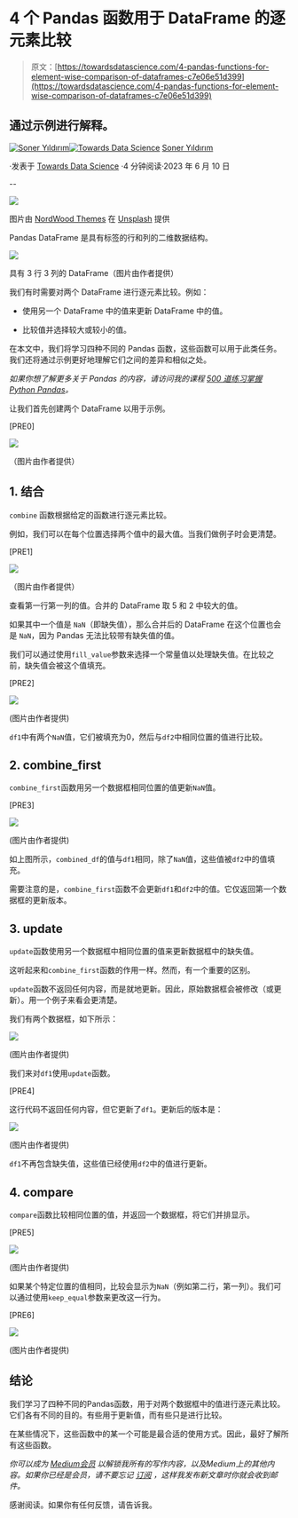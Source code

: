 # 4 个 Pandas 函数用于 DataFrame 的逐元素比较

> 原文：[https://towardsdatascience.com/4-pandas-functions-for-element-wise-comparison-of-dataframes-c7e06e51d399](https://towardsdatascience.com/4-pandas-functions-for-element-wise-comparison-of-dataframes-c7e06e51d399)

## 通过示例进行解释。

[](https://sonery.medium.com/?source=post_page-----c7e06e51d399--------------------------------)[![Soner Yıldırım](../Images/c589572e9d1ee176cd4f5a0008173f1b.png)](https://sonery.medium.com/?source=post_page-----c7e06e51d399--------------------------------)[](https://towardsdatascience.com/?source=post_page-----c7e06e51d399--------------------------------)[![Towards Data Science](../Images/a6ff2676ffcc0c7aad8aaf1d79379785.png)](https://towardsdatascience.com/?source=post_page-----c7e06e51d399--------------------------------) [Soner Yıldırım](https://sonery.medium.com/?source=post_page-----c7e06e51d399--------------------------------)

·发表于 [Towards Data Science](https://towardsdatascience.com/?source=post_page-----c7e06e51d399--------------------------------) ·4 分钟阅读·2023 年 6 月 10 日

--

![](../Images/79a6153d096edfc0b646b5adb84002bf.png)

图片由 [NordWood Themes](https://unsplash.com/@nordwood?utm_source=unsplash&utm_medium=referral&utm_content=creditCopyText) 在 [Unsplash](https://unsplash.com/photos/E9tFH39iRPE?utm_source=unsplash&utm_medium=referral&utm_content=creditCopyText) 提供

Pandas DataFrame 是具有标签的行和列的二维数据结构。

![](../Images/e7756b0352e79032b25187b5be0e23cb.png)

具有 3 行 3 列的 DataFrame（图片由作者提供）

我们有时需要对两个 DataFrame 进行逐元素比较。例如：

+   使用另一个 DataFrame 中的值来更新 DataFrame 中的值。

+   比较值并选择较大或较小的值。

在本文中，我们将学习四种不同的 Pandas 函数，这些函数可以用于此类任务。我们还将通过示例更好地理解它们之间的差异和相似之处。

*如果你想了解更多关于 Pandas 的内容，请访问我的课程* [*500 道练习掌握 Python Pandas*](https://www.udemy.com/course/500-exercises-to-master-python-pandas/learn/lecture/37842166#overview)*。*

让我们首先创建两个 DataFrame 以用于示例。

[PRE0]

![](../Images/f142324f2e4a8073908c2acaeedf547a.png)

（图片由作者提供）

## 1\. **结合**

`combine` 函数根据给定的函数进行逐元素比较。

例如，我们可以在每个位置选择两个值中的最大值。当我们做例子时会更清楚。

[PRE1]

![](../Images/9953c9a1ccdef4469b6be83a2176a0ee.png)

（图片由作者提供）

查看第一行第一列的值。合并的 DataFrame 取 5 和 2 中较大的值。

如果其中一个值是 `NaN`（即缺失值），那么合并后的 DataFrame 在这个位置也会是 `NaN`，因为 Pandas 无法比较带有缺失值的值。

我们可以通过使用`fill_value`参数来选择一个常量值以处理缺失值。在比较之前，缺失值会被这个值填充。

[PRE2]

![](../Images/97958df9142d176939f62c5f79fa45d5.png)

(图片由作者提供)

`df1`中有两个`NaN`值，它们被填充为0，然后与`df2`中相同位置的值进行比较。

## 2\. combine_first

`combine_first`函数用另一个数据框相同位置的值更新`NaN`值。

[PRE3]

![](../Images/6fbad36a2da560af5f4b39a6f6bcd0a1.png)

(图片由作者提供)

如上图所示，`combined_df`的值与`df1`相同，除了`NaN`值，这些值被`df2`中的值填充。

需要注意的是，`combine_first`函数不会更新`df1`和`df2`中的值。它仅返回第一个数据框的更新版本。

## 3\. update

`update`函数使用另一个数据框中相同位置的值来更新数据框中的缺失值。

这听起来和`combine_first`函数的作用一样。然而，有一个重要的区别。

`update`函数不返回任何内容，而是就地更新。因此，原始数据框会被修改（或更新）。用一个例子来看会更清楚。

我们有两个数据框，如下所示：

![](../Images/434db78de9c9dcb341c387a4ba4278ee.png)

(图片由作者提供)

我们来对`df1`使用`update`函数。

[PRE4]

这行代码不返回任何内容，但它更新了`df1`。更新后的版本是：

![](../Images/d24111d3fd18b88082a513c9b57cb487.png)

(图片由作者提供)

`df1`不再包含缺失值，这些值已经使用`df2`中的值进行更新。

## 4\. compare

`compare`函数比较相同位置的值，并返回一个数据框，将它们并排显示。

[PRE5]

![](../Images/10f254be2e1191ee5f5b29b8dbca30f7.png)

(图片由作者提供)

如果某个特定位置的值相同，比较会显示为`NaN`（例如第二行，第一列）。我们可以通过使用`keep_equal`参数来更改这一行为。

[PRE6]

![](../Images/eb488dc39349a4b4f56becd55164f69c.png)

(图片由作者提供)

## 结论

我们学习了四种不同的Pandas函数，用于对两个数据框中的值进行逐元素比较。它们各有不同的目的。有些用于更新值，而有些只是进行比较。

在某些情况下，这些函数中的某一个可能是最合适的使用方式。因此，最好了解所有这些函数。

*你可以成为* [*Medium会员*](https://sonery.medium.com/membership) *以解锁我所有的写作内容，以及Medium上的其他内容。如果你已经是会员，请不要忘记* [*订阅*](https://sonery.medium.com/subscribe) *，这样我发布新文章时你就会收到邮件。*

感谢阅读。如果你有任何反馈，请告诉我。
